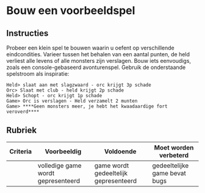 # Bouw een voorbeeldspel

## Instructies

Probeer een klein spel te bouwen waarin u oefent op verschillende eindcondities. Varieer tussen het behalen van een aantal punten, de held verliest alle levens of alle monsters zijn verslagen. Bouw iets eenvoudigs, zoals een console-gebaseerd avonturenspel. Gebruik de onderstaande spelstroom als inspiratie:

```
Held> slaat aan met slagzwaard - orc krijgt 3p schade
Orc> Slaat met club - held krijgt 2p schade
Held> Schopt - orc krijgt 1p schade
Game> Orc is verslagen - Held verzamelt 2 munten
Game> ****Geen monsters meer, je hebt het kwaadaardige fort veroverd****
```

## Rubriek

| Criteria | Voorbeeldig              | Voldoende                    | Moet worden verbeterd          |
| -------- | ---------------------- | --------------------------- | -------------------------- |
|          | volledige game wordt gepresenteerd | game wordt gedeeltelijk gepresenteerd | gedeeltelijke game bevat bugs |